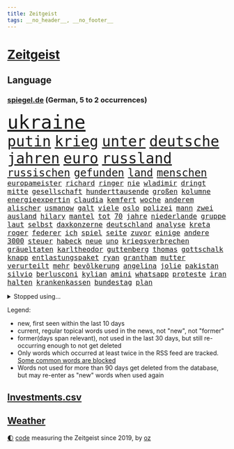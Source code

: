 ```yaml
---
title: Zeitgeist
tags: __no_header__, __no_footer__
---
```


# [Zeitgeist](https://oliz.io/zeitgeist/)

## Language

<h3><a href="https://www.spiegel.de" target="_blank">spiegel.de</a> (German, 5 to 2 occurrences)</h3>
<p style="font-family:monospace">
<span style="font-size:32pt"><a href="news_links.html#ukraine" class="current">ukraine</a></span>
<br>
<span style="font-size:25pt"><a href="news_links.html#putin" class="current">putin</a></span>
<span style="font-size:25pt"><a href="news_links.html#krieg" class="current">krieg</a></span>
<span style="font-size:25pt"><a href="news_links.html#unter" class="current">unter</a></span>
<span style="font-size:25pt"><a href="news_links.html#deutsche" class="current">deutsche</a></span>
<span style="font-size:25pt"><a href="news_links.html#jahren" class="current">jahren</a></span>
<span style="font-size:25pt"><a href="news_links.html#euro" class="current">euro</a></span>
<span style="font-size:25pt"><a href="news_links.html#russland" class="current">russland</a></span>
<br>
<span style="font-size:18pt"><a href="news_links.html#russischen" class="current">russischen</a></span>
<span style="font-size:18pt"><a href="news_links.html#gefunden" class="current">gefunden</a></span>
<span style="font-size:18pt"><a href="news_links.html#land" class="current">land</a></span>
<span style="font-size:18pt"><a href="news_links.html#menschen" class="current">menschen</a></span>
<br>
<span style="font-size:12pt"><a href="news_links.html#europameister" class="current">europameister</a></span>
<span style="font-size:12pt"><a href="news_links.html#richard" class="current">richard</a></span>
<span style="font-size:12pt"><a href="news_links.html#ringer" class="current">ringer</a></span>
<span style="font-size:12pt"><a href="news_links.html#nie" class="current">nie</a></span>
<span style="font-size:12pt"><a href="news_links.html#wladimir" class="current">wladimir</a></span>
<span style="font-size:12pt"><a href="news_links.html#dringt" class="current">dringt</a></span>
<span style="font-size:12pt"><a href="news_links.html#mitte" class="current">mitte</a></span>
<span style="font-size:12pt"><a href="news_links.html#gesellschaft" class="current">gesellschaft</a></span>
<span style="font-size:12pt"><a href="news_links.html#hunderttausende" class="current">hunderttausende</a></span>
<span style="font-size:12pt"><a href="news_links.html#großen" class="current">großen</a></span>
<span style="font-size:12pt"><a href="news_links.html#kolumne" class="current">kolumne</a></span>
<span style="font-size:12pt"><a href="news_links.html#energieexpertin" class="current">energieexpertin</a></span>
<span style="font-size:12pt"><a href="news_links.html#claudia" class="current">claudia</a></span>
<span style="font-size:12pt"><a href="news_links.html#kemfert" class="new">kemfert</a></span>
<span style="font-size:12pt"><a href="news_links.html#woche" class="current">woche</a></span>
<span style="font-size:12pt"><a href="news_links.html#anderem" class="current">anderem</a></span>
<span style="font-size:12pt"><a href="news_links.html#alischer" class="new">alischer</a></span>
<span style="font-size:12pt"><a href="news_links.html#usmanow" class="new">usmanow</a></span>
<span style="font-size:12pt"><a href="news_links.html#galt" class="current">galt</a></span>
<span style="font-size:12pt"><a href="news_links.html#viele" class="current">viele</a></span>
<span style="font-size:12pt"><a href="news_links.html#oslo" class="current">oslo</a></span>
<span style="font-size:12pt"><a href="news_links.html#polizei" class="current">polizei</a></span>
<span style="font-size:12pt"><a href="news_links.html#mann" class="current">mann</a></span>
<span style="font-size:12pt"><a href="news_links.html#zwei" class="current">zwei</a></span>
<span style="font-size:12pt"><a href="news_links.html#ausland" class="current">ausland</a></span>
<span style="font-size:12pt"><a href="news_links.html#hilary" class="new">hilary</a></span>
<span style="font-size:12pt"><a href="news_links.html#mantel" class="new">mantel</a></span>
<span style="font-size:12pt"><a href="news_links.html#tot" class="current">tot</a></span>
<span style="font-size:12pt"><a href="news_links.html#70" class="current">70</a></span>
<span style="font-size:12pt"><a href="news_links.html#jahre" class="current">jahre</a></span>
<span style="font-size:12pt"><a href="news_links.html#niederlande" class="current">niederlande</a></span>
<span style="font-size:12pt"><a href="news_links.html#gruppe" class="current">gruppe</a></span>
<span style="font-size:12pt"><a href="news_links.html#laut" class="current">laut</a></span>
<span style="font-size:12pt"><a href="news_links.html#selbst" class="current">selbst</a></span>
<span style="font-size:12pt"><a href="news_links.html#daxkonzerne" class="new">daxkonzerne</a></span>
<span style="font-size:12pt"><a href="news_links.html#deutschland" class="current">deutschland</a></span>
<span style="font-size:12pt"><a href="news_links.html#analyse" class="current">analyse</a></span>
<span style="font-size:12pt"><a href="news_links.html#kreta" class="current">kreta</a></span>
<span style="font-size:12pt"><a href="news_links.html#roger" class="current">roger</a></span>
<span style="font-size:12pt"><a href="news_links.html#federer" class="new">federer</a></span>
<span style="font-size:12pt"><a href="news_links.html#ich" class="current">ich</a></span>
<span style="font-size:12pt"><a href="news_links.html#spiel" class="current">spiel</a></span>
<span style="font-size:12pt"><a href="news_links.html#seite" class="current">seite</a></span>
<span style="font-size:12pt"><a href="news_links.html#zuvor" class="current">zuvor</a></span>
<span style="font-size:12pt"><a href="news_links.html#einige" class="current">einige</a></span>
<span style="font-size:12pt"><a href="news_links.html#andere" class="current">andere</a></span>
<span style="font-size:12pt"><a href="news_links.html#3000" class="current">3000</a></span>
<span style="font-size:12pt"><a href="news_links.html#steuer" class="current">steuer</a></span>
<span style="font-size:12pt"><a href="news_links.html#habeck" class="current">habeck</a></span>
<span style="font-size:12pt"><a href="news_links.html#neue" class="current">neue</a></span>
<span style="font-size:12pt"><a href="news_links.html#uno" class="current">uno</a></span>
<span style="font-size:12pt"><a href="news_links.html#kriegsverbrechen" class="current">kriegsverbrechen</a></span>
<span style="font-size:12pt"><a href="news_links.html#gräueltaten" class="new">gräueltaten</a></span>
<span style="font-size:12pt"><a href="news_links.html#karltheodor" class="new">karltheodor</a></span>
<span style="font-size:12pt"><a href="news_links.html#guttenberg" class="new">guttenberg</a></span>
<span style="font-size:12pt"><a href="news_links.html#thomas" class="current">thomas</a></span>
<span style="font-size:12pt"><a href="news_links.html#gottschalk" class="current">gottschalk</a></span>
<span style="font-size:12pt"><a href="news_links.html#knapp" class="current">knapp</a></span>
<span style="font-size:12pt"><a href="news_links.html#entlastungspaket" class="current">entlastungspaket</a></span>
<span style="font-size:12pt"><a href="news_links.html#ryan" class="current">ryan</a></span>
<span style="font-size:12pt"><a href="news_links.html#grantham" class="new">grantham</a></span>
<span style="font-size:12pt"><a href="news_links.html#mutter" class="current">mutter</a></span>
<span style="font-size:12pt"><a href="news_links.html#verurteilt" class="current">verurteilt</a></span>
<span style="font-size:12pt"><a href="news_links.html#mehr" class="current">mehr</a></span>
<span style="font-size:12pt"><a href="news_links.html#bevölkerung" class="current">bevölkerung</a></span>
<span style="font-size:12pt"><a href="news_links.html#angelina" class="current">angelina</a></span>
<span style="font-size:12pt"><a href="news_links.html#jolie" class="current">jolie</a></span>
<span style="font-size:12pt"><a href="news_links.html#pakistan" class="current">pakistan</a></span>
<span style="font-size:12pt"><a href="news_links.html#silvio" class="current">silvio</a></span>
<span style="font-size:12pt"><a href="news_links.html#berlusconi" class="current">berlusconi</a></span>
<span style="font-size:12pt"><a href="news_links.html#kylian" class="current">kylian</a></span>
<span style="font-size:12pt"><a href="news_links.html#amini" class="new">amini</a></span>
<span style="font-size:12pt"><a href="news_links.html#whatsapp" class="current">whatsapp</a></span>
<span style="font-size:12pt"><a href="news_links.html#proteste" class="current">proteste</a></span>
<span style="font-size:12pt"><a href="news_links.html#iran" class="current">iran</a></span>
<span style="font-size:12pt"><a href="news_links.html#halten" class="current">halten</a></span>
<span style="font-size:12pt"><a href="news_links.html#krankenkassen" class="current">krankenkassen</a></span>
<span style="font-size:12pt"><a href="news_links.html#bundestag" class="current">bundestag</a></span>
<span style="font-size:12pt"><a href="news_links.html#plan" class="current">plan</a></span>
</p>
<details>
<summary>Stopped using...</summary>
<p class="former" style="font-size:12pt">
schwarzen(702) golf(701) beschwerde(700) eindruck(700) lisa(700) beschäftigt(699) nazis(699) weitet(699) anderer(698) schiff(698) schlechten(698) österreichische(698) führerschein(697) gemessen(697) geworfen(697) guter(697) humanitäre(697) jahrzehntelang(697) schlimmer(697) sex(697) unmut(697) virologe(697) weiteres(697) zeitweise(697) übergriffe(697) 2018(696) aufnehmen(696) covid19(696) illegalen(696) infizierte(696) kriminellen(696) mütter(696) prüfung(696) virus(696) appelliert(695) aufgefordert(695) betrug(695) bühne(695) ddr(695) erfahrung(695) instagram(695) kassiert(695) konfrontiert(695) negativ(695) niveau(695) pressekonferenz(695) schicksal(695) schildert(695) videobotschaft(695) wenden(695) witz(695) zurückgetreten(695) befinden(694) botschaften(694) dauer(694) eingeschränkt(694) einzelne(694) gastgeber(694) gelegt(694) inter(694) mancherorts(694) pferd(694) scheinen(694) schoss(694) spdpolitiker(694) verlief(694) verluste(694) 37(693) flieht(693) passt(693) senat(693) untersuchungsausschuss(693) wege(693) 43(692) aufmerksamkeit(692) blieben(692) schöner(692) selben(692) verlängert(692) gebraucht(691) geheimnis(691) reisende(691) tausenden(691) ursachen(691) verzicht(691) zeichnet(691) öfter(691) athleten(690) aufruf(690) digitalen(690) köchin(690) lebte(690) philipp(690) sexueller(690) simon(690) vermeiden(690) verschieben(690) volkswagen(690) demonstrationen(689) erheben(689) fragt(689) geschehen(689) heftig(689) kaputt(689) marcel(689) marke(689) schwierigkeiten(689) springt(689) südafrika(689) versagt(689) bundestagswahl(688) feuerwehrleute(688) üben(688) gebe(687) null(687) tauchen(687) usamerikaner(687) herzogin(686) jung(686) potsdam(686) verbreiten(686) abschaffen(685) abwehr(685) möglichst(685) senkt(685) bestehen(684) goldenen(684) konzentrieren(684) scharfe(684) spekuliert(684) wachstum(684) auftritte(683) dominanz(683) fit(683) souverän(682) verbindet(682) weckt(682) zerstören(682) auskunft(681) beschuldigt(681) coronaerkrankung(681) extremen(681) nordkorea(681) traum(681) jahrestag(680) satz(680) 28(679) jürgen(679) neuauflage(679) zurückgegangen(679) auftreten(678) einreise(678) haftbefehl(678) jemen(678) begriff(677) bande(676) belegen(676) jerusalem(676) mehrfach(676) dran(675) engpässe(674) nah(674) landete(673) aufhalten(672) dein(672) gehörte(671) singapur(671) vermissen(670) übernommen(670) steffen(669) stellung(669) vorgegangen(668) ministerien(667) umgeht(667) bangen(666) kapitel(665) wandel(665) vorbereitung(664) griechischen(663) rutschte(663) 36(662) 2012(660) bester(660) kassieren(659) kandidatur(656) kongress(652) schritten(652) kanadas(650) sophie(649) präsidentschaft(647) ausgaben(644) palästinenser(644) weltmeisterschaft(639) flog(633) tolle(631) rückte(623) abhilfe(622) 15jährige(613) rüstet(612) seniorin(612) festgesetzt(609) katzen(607) uskapitol(601) polizeiruf(597) rasche(596) höheres(591) cent(588) fotografiert(585) konfrontation(578) bekannter(576) expräsidenten(570) lehrerin(568) behindern(566) estland(565) bein(559) kannte(557) militärjunta(552) finanziellen(550) hilferuf(549) athen(532) reformieren(523) 15jähriger(519) höchster(506) genossen(469) darstellung(456) jamie(456) drohende(453) zusammenarbeiten(449) fehlte(447) treibstoff(444) lee(442) leichten(441) indigene(440) stehe(436) kurzzeitig(426) verheerende(426) warnungen(419) verbunden(414) 33jährige(413) ralf(410) abgesehen(407) las(406) vegas(406) fossilen(405) bezieht(400) erfolgreichste(400) global(400) beeinträchtigt(393) 20000(390) bemerkbar(387) nachträglich(386) genervt(383) sprint(380) 400000(379) binden(378) niklas(378) löscht(377) ali(376) privilegien(376) vollen(376) uwe(375) drehte(370) nachmittag(365) angestellten(363) stones(360) jonas(356) 12000(353) dringen(352) coronaleugner(349) protokoll(349) immobilie(345) versetzt(343) übertragung(340) personelle(339) finanzhilfen(338) jüdischen(336) harren(331) berufen(329) störungen(327) bettina(325) hitzewellen(324) follower(323) supermarkt(323) stau(318) strackzimmermann(317) studenten(316) weißer(315) wirksam(314) gasversorgung(313) gewaltsamer(313) größtem(310) obersten(308) radikaler(307) töchtern(306) beruft(305) gestört(303) komplizierter(302) methode(302) baldwin(301) separatisten(299) soziales(299) immobilienbesitzer(298) versuche(298) zeitplan(298) nutzung(297) steuereinnahmen(297) ausgeben(294) airlines(291) falle(290) gegentore(290) vorgesehen(290) gemälde(285) viermal(285) verwandte(283) gesteckt(282) promis(281) außenministerium(280) entsteht(279) mail(279) halte(277) taucht(276) brandbrief(275) eva(275) kinderbetreuung(275) sank(275) dürr(274) kontrollierte(274) salman(272) festivals(271) pessimistisch(271) emotional(270) angekündigte(267) eusanktionen(266) 87(263) fdpminister(262) zuständig(260) staatsbürger(258) höhepunkt(257) passende(257) cnn(254) leitete(254) südkoreanische(251) erleidet(249) klettern(249) bescheren(246) gerammt(245) landsmann(243) bijan(242) djirsarai(242) zusammenhalt(240) verkehrsunfall(239) erledigen(238) kriegsschiffe(238) gerichte(237) austritt(236) benutzen(236) untergang(234) erweitert(231) maaßen(231) stadtverwaltung(230) nutzten(229) elite(228) albert(227) aufgeklärt(227) transfer(227) explosionen(226) islamabad(226) abgerissen(223) entspannen(223) bremerhaven(222) slowakei(222) ausraster(221) klitschko(221) vitali(221) tourist(219) versus(219) handelte(217) luftfahrt(216) verbessern(216) misstrauensvotum(212) 2014(211) erstem(211) fraglich(211) experiment(209) seoul(209) aufhören(208) philosoph(208) abgeschnitten(207) gläubige(207) unterbrechen(207) designer(206) österreicher(204) diebstahls(203) monster(203) jacht(202) risikogruppen(201) bejubelt(200) elektronischen(200) jill(200) befristet(199) rauchen(198) vereinigung(198) verspätungen(198) weltgesundheitsorganisation(198) außergewöhnlich(196) abseits(195) antisemitismusvorwürfe(195) funk(195) ökostrom(195) absagen(194) scott(193) kuh(192) vögel(192) vorkommen(191) luxusautos(190) öffnung(189) dubiosen(188) geschäftspartner(188) first(187) lücken(187) menschlichen(184) analysen(183) beschwören(183) verschwörung(183) belohnt(182) odessa(180) geschosse(179) 1100(177) sperre(177) dächer(176) plätzen(176) sanktioniert(176) tina(175) relativ(173) tankt(173) zügig(172) staatssender(171) zugriff(171) jochen(170) putinregime(170) lindners(169) 34(168) bobic(168) fredi(168) landung(167) tanken(167) evakuierungen(166) hüther(166) nuklearen(166) ansteigen(165) tennisturnier(165) abhang(164) rettungshubschrauber(164) sozial(163) spritpreise(162) korsika(161) desaströs(160) starkes(160) einrichtung(159) flugausfällen(159) dilemma(157) freundinnen(157) lohn(157) schilderte(157) sowjetpanzer(156) arkansas(155) messerattacke(155) raser(155) spekulationen(155) andrej(154) ausschließlich(153) spürt(153) zentralrat(152) ausstieg(151) sardinien(151) crew(150) emtitel(150) erfasste(148) abgabe(147) fluch(147) linkenpolitiker(147) gebirge(146) treue(146) beck(145) geheimdienstinformationen(145) kassen(145) kompensieren(145) schwarzes(145) linkenchefin(144) mikrofon(144) vermeldet(144) linkes(143) dir(142) emails(142) israelischer(142) freihandelsabkommen(141) gesenkt(141) wohnort(141) bauernverband(140) lukas(139) schwerverletzte(139) verbrauchen(138) verbreiteten(138) lass(137) waggon(137) beliebter(136) hängengeblieben(136) jamal(136) klopp(135) qualifikation(134) zugänglich(133) heiß(132) reguläre(132) überführen(131) universums(130) 13jähriger(129) steuersenkung(129) better(127) call(127) eugene(127) feministische(127) perfekte(127) weiblich(127) ausfliegen(126) ecuador(126) janine(126) palästinensern(126) verendet(126) visite(126) stall(125) wissler(125) giftige(124) leichtathletik(124) lngterminals(124) moskwa(124) ausfuhren(123) import(123) jesus(123) fahrräder(122) ablesen(121) terrorakt(121) usrapper(121) dänische(120) kantersieg(120) prominenten(120) pforzheim(119) brände(118) lautet(118) lösegeld(118) niedrigere(118) schlammschlacht(118) scholz’(118) verfassungswidrig(118) gelockt(117) zusehends(117) kletterte(116) alec(115) discounter(115) konzerte(115) millionär(115) verdrängen(115) giorgio(114) pornografische(114) schonen(114) aufsteiger(113) kleinem(112) mangelnder(112) unterrichten(112) viral(112) chancenlos(111) kippe(111) anfällig(110) flugreisende(110) geordert(110) hektar(110) motorisierten(110) uli(110) airport(109) bruchteil(109) böden(109) mangelhafte(108) millionenpublikum(108) ransomware(106) ac(105) emma(105) halbfinalsieg(105) unbewohnbar(105) boote(104) erleichtert(104) dortige(103) finnischen(103) debattiert(102) fdppolitikerin(102) berufseinsteiger(101) kaul(101) mehreinnahmen(101) angeschossen(100) auffallend(100) cannabis(100) ministerposten(100) weckruf(100) 113(99) anerkennen(99) juristen(99) talk(99) außergewöhnlichen(98) bewirkt(98) dürren(98) vorwahl(98) barbie(97) homophobie(97) morrison(97) pastor(97) westeuropa(97) flugreisen(96) preisobergrenze(96) vorwahlen(96) feuerwehren(95) geradezu(95) rechtlich(95) aufgearbeitet(94) brittney(94) gremiums(94) griner(94) kandidieren(94) gegebenenfalls(93) kimmich(93) pellmann(93) sören(93) todesangst(93) weltfußballer(93) zugesetzt(93) gesellschafter(92) line(92) wachmann(92) aufgelegt(91) befeuert(91) emmerich(91) versorgte(91) überfluteten(91) 85jährigen(90) gezieltes(90) luxemburg(90) streichung(90) transferticker(90) verflogen(90) vorweisen(90) anhaltende(89) donau(89) generalstaatsanwalt(89) haubenlerche(89) inmitten(89) iris(89) lösten(89) siegburg(89) stärksten(89) vizepräsidenten(89) überhöhte(89) geschrumpft(88) hinzukommen(88) kulturelle(88) münze(88) niedrigzinsen(88) ortskräfte(88) vernommen(88) berüchtigten(87) pendler(87) stationierten(87) verschwörungsideologen(87) zweithöchste(87) angelo(86) bastelt(86) bescheinigt(86) flacher(86) kriegsgefangene(86) platzen(86) politikstil(86) radikalisierung(86) rücksicht(86) fasste(85) investors(85) kreditkarte(85) lächeln(85) nebenan(85) rollstuhlfahrer(85) 77jährigen(84) auszeichnungen(84) defekten(84) gündoğan(84) i̇lkay(84) psychiatrischer(84) renommierte(84) starstürmer(84) eurozone(83) geübt(83) ölimporte(83) besserung(82) darja(82) einkünfte(82) erdrutsche(82) gegnerin(82) usstars(82) iwchef(81) tauchte(81) 32jähriger(80) reste(80) liegenden(79) pferde(79) chaotisch(78) coronaquarantäne(78) deutschbritische(78) dfbfrauen(78) exfußballer(78) massenpanik(78) menschlich(78) niedrige(78) prompt(78) putsch(78) ressorts(78) sswachmann(78) 97jährige(77) bruno(77) dey(77) excoach(77) frisur(77) garmisch(77) grelle(77) slowjansk(77) ukrainerusslandkrieg(77) unfallstelle(77) unglücksort(77) anspannung(76) beschlussvorlage(76) gestand(76) intervention(76) kunststück(76) medikament(76) merkwürdige(76) rune(76) schwul(76) strippenzieher(76) süddeutschland(76) teleskop(76) tourismus(76) kämen(75) momenten(75) schrei(75) webbteleskop(75) emsieg(74) kapern(74) rauchmelder(74) 24jährigen(73) finde(73) kugeln(73) rechtskräftig(73) verordnung(73) doppelmoral(72) schuh(72) bewerbungen(71) comingout(71) fahrlässigen(71) gleichgültigkeit(71) blatt(70) boll(70) erfolgserlebnis(70) exotische(70) klimaanlagen(70) kuratoren(70) superheldin(70) tasche(70) timo(70) veranschlagt(70) abläuft(69) absicherung(69) entspricht(69) ermittlerinnen(69) krankenversicherung(69) querelen(69) rocky(69) versionen(69) 52(68) ashraf(68) entertainer(68) ghani(68) ghanis(68) hof(68) kosovo(68) kostenlose(68) olympiasiegerin(68) rauskommt(68) selbstverständlich(68) staatskasse(68) übernahmen(68) absurden(67) brett(67) cyberattacke(67) dienstpflicht(67) gebunden(67) umworbenen(67) yellowstone(67) zündete(67) geliebt(66) wellbrock(66) kredit(65) kunstschau(65) luftschutzkellern(65) natürliches(65) pontifex(65) wassersparen(65) wohnzimmer(65) ankurbeln(64) dfbnationalspieler(64) exchampion(64) fühlten(64) image(64) lebensweise(64) mineralölwirtschaft(64) patriotismus(64) verdeckt(64) batic(63) eigenheim(63) hanna(63) isabel(63) kartons(63) kette(63) leitmayr(63) panemfilm(63) rechtmäßig(63) schwarzmeerhafen(63) beschränkt(62) diplomatisches(62) schwimmwm(62) versammelte(62) +(61) antidiskriminierungsstelle(61) ataman(61) befragen(61) blödsinn(61) ferda(61) fragwürdig(61) gruner(61) südfrankreich(61) verzeichnet(61) abzuschalten(60) aufgebot(60) bekennt(60) ceta(60) festgefahren(60) geschwommen(60) gift(60) grande(60) kampfmittel(60) märtens(60) sparsame(60) ausrichtung(59) boards(59) cumexaffäre(59) cyberangriffen(59) jumbo(59) lieferengpässe(59) silbermedaille(59) beschlossenen(58) cyberangriffe(58) genügend(58) achtung(57) baden(57) deshaun(57) klimaexperte(57) mittelfristig(57) mutiger(57) schlägerei(57) verbote(57) watson(57) dang(56) erhoffte(56) neufassung(56) qiu(56) vulkanausbruch(56) übertrieben(56) attackierten(55) freiwasserrennen(55) moderiert(55) versank(55) wortwahl(55) blanc(54) einfamilienhaus(54) fälschung(54) gutachter(54) kilo(54) luigi(54) made(54) misere(54) mont(54) barrikaden(53) brettspiele(53) flughafenchaos(53) gasrechnung(53) kassenärztliche(53) pools(53) teilnehmerfeld(53) armani(52) beispiellosen(52) edelmetall(52) lucas(52) prostituierte(52) vorkasse(52) außenwelt(51) gasverbraucher(51) mecklenburgischen(51) mitentscheiden(51) schwergewichtsweltmeister(51) seenplatte(51) sparmaßnahmen(51) usyk(51) aktive(50) auffälligkeiten(50) chefinnen(50) entsorgung(50) karwendelgebirge(50) paradestrecke(50) romeo(50) soko(50) sprang(50) agierte(49) betrügerischen(49) familiäre(49) gefragte(49) hunderttausenden(49) militärischer(49) privater(49) rätselhaft(49) wasserstand(49) wirtschaftseinbruch(49) agenda(48) aktueller(48) eingeschworen(48) flugzeuglandung(48) intendanten(48) modus(48) referee(48) zuspitzung(48) überstunden(48) 93jährige(47) abgebrannt(47) erik(47) griechenlands(47) hag(47) hunden(47) rechtliche(47) skandinavien(47) träume(47) zugezogen(47) anschaffen(46) bauwerk(46) juristisches(46) lebensgefährte(46) rechtsmediziner(46) verträge(46) weltmeisterin(46) übergangsweise(46) engsten(45) ostblocks(45) verbrauch(45) vergewaltigungsvorwürfe(45) weine(45) erzeugen(44) harald(44) torschützin(44) vielseitigkeitsreiten(44) weltbühne(44) anfechten(43) britta(43) desolat(43) eddie(43) ernannte(43) fabio(43) jakobsen(43) kletterer(43) orchestrieren(43) wahlrecht(43) abbas(41) volkszorn(41) danke(40) genervte(40) lea(40) mahmoud(40) plane(40) rishi(40) sunak(40) unterkunft(40) verendeter(40) 85000(39) demografische(39) kollabiert(39) wettbewerbe(39) 55jährigen(38) kampfansage(38) mentale(38) privatwirtschaft(38) unterbricht(38) unterernährt(38) ebaykleinanzeigen(37) eingestürzt(37) heimischen(37) rekordtorschützin(37) bamako(36) escooter(36) gewaltopfer(35) wärmepumpen(35) drogenkartell(34) entfliehen(34) erwacht(34) glänzte(34) repräsentanten(34) schababmiliz(34) somalia(34) wettkämpfe(34) zivile(34) zugverkehr(34) dänischer(33) gießen(33) giftstoffe(33) gina(33) hagen(33) jugendstrafe(33) lückenkemper(33) stock(33) unterzeichnete(33) wanken(33) allerletzte(32) auseinandersetzen(32) beibehalten(32) festgenommenen(32) saudische(32) summer(32) wettkämpfen(32) gehirnerschütterung(31) intendantin(31) saarländische(31) verursachen(31) wassers(31) aufstand(30) bestritten(30) bitterer(30) entschärfung(30) gegenseite(30) gerangel(30) infektionskrankheit(30) kalifornische(30) ladung(30) läufer(30) nina(30) pegel(30) bereitschaft(29) delegation(29) myanmars(29) pflegepersonal(29) schifffahrt(29) schwellen(29) surfen(29) usedom(29) wettkampftag(29) zdffernsehgarten(29) düsteren(28) flächendeckende(28) kilowattstunde(28) marathongold(28) militärhilfen(28) nachfolgeregelung(28) preissteigerung(28) schnappte(28) sexkolumne(28) verwundbar(28) konrad(27) laimer(27) einziges(26) moderator(26) pelosis(26) rheinpegel(26) slogan(26) begeistern(25) fachkreisen(25) notfallplan(25) zehnkämpfer(25) aneignung(24) bundespräsidenten(24) dreadlocks(24) emfinale(24) ganzes(24) gefüllt(24) geistlichen(24) holocaustvergleich(24) reggae(24) reutlingen(24) saisonstart(24) sprinterin(24) steckten(24) ungewöhnlicher(24) dfbpokalspiel(23) schwimmer(23) wünsche(23) zweitligist(23) blamiert(22) elternhaus(22) erdrutsch(22) flugbahn(22) lukaku(22) romelu(22) sonnenblumen(22) klublegende(21) lionesses(21) medaillen(21) scheidenden(21) umweltsenatorin(21) alfons(20) kandidatin(20) pegelstände(20) rucksack(20) steuerbetrugs(20) übertreiben(20) alge(19) bahnradweltmeisterin(19) erwachsen(19) gasspeicher(19) geprügelt(19) getreidefrachter(19) holprig(19) medizin(19) montreal(19) trumpanhänger(19) uspolitiker(19) widersprach(19) wochenlangen(19) brennauer(18) d(18) defekte(18) einsätzen(18) ferienwohnung(18) gelder(18) gelsenkirchen(18) indiana(18) krisenregion(18) masernimpfpflicht(18) motorboot(18) niedrigwasser(18) obsolet(18) republikanerin(18) salerno(18) samuel(18) schuhbeck(18) starkoch(18) zeitraffer(18) a2(17) atomprogramm(17) ergattern(17) extremisten(17) haut(17) moderierte(17) protestierte(17) zugrunde(17) abberufen(16) europameisterschaft(16) kassierte(16) pfas(16) seestreitkräfte(16) volles(16) willi(16) zweimalige(16) ausliefern(15) unterspült(15) auswärtsspiel(14) death(14) fahrzeit(14) füßen(14) inselrepublik(14) musiala(14) websites(14) wählte(14) arbeitstag(13) goethe(13) hausmüll(13) tschornomorsk(13) zehnprozentmarke(13) begrenzen(12) genesis(12) kreise(12) verbrennungen(12) visa(12) wahrgenommen(12) weltberühmte(12) argumentiert(11) ausufernde(11) gebannt(11) höttges(11) klassenzimmern(11) klimaleugner(11) militärübungen(11) oma(11) safe(11) telekomchef(11)
</p>
</details>
<p>Legend:
<ul>
<li><span class="new">new</span>, first seen within the last 10 days</li>
<li><span class="current">current</span>, regular topical words used in the news, not "new", not "former"</li>
<li><span class="former">former(days span relevant)</span>, not used in the last 30 days, but still re-occurring enough to not get deleted</li>
<li>Only words which occurred at least twice in the RSS feed are tracked. <a href="language/filters.py">Some common words are blocked</a></li>
<li>Words not used for more than 90 days get deleted from the database, but may re-enter as "new" words when used again</li>
</ul>
</p>

## [Investments](investments.html)[.csv](investments.csv)

## [Weather](weather.html)

<footer>
<a href="javascript:toggleTheme()" class="nav">🌓</a>
<a href="https://github.com/ooz/zeitgeist">code</a> measuring the Zeitgeist since 2019, by <a href="https://oliz.io">oz</a>
</footer>
